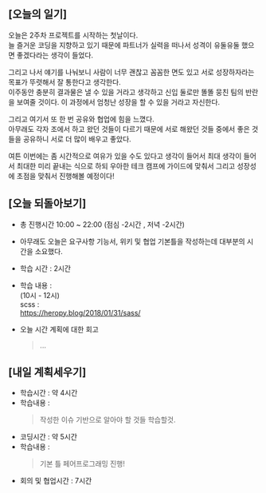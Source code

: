 ## [오늘의 일기]
오늘은 2주차  프로젝트를 시작하는 첫날이다.  
늘 즐거운 코딩을 지향하고 있기 때문에 파트너가 실력을 떠나서 성격이 유둘유둘 했으면 좋겠다라는 생각이 들었다.

그리고 나서 얘기를 나눠보니 사람이 너무 괜찮고 꼼꼼한 면도 있고 서로 성장하자라는 목표가 뚜렷해서  잘 통한다고 생각한다.  
이주동안 충분히 결과물은 낼 수 있을 거라고 생각하고 신입 둘로만 똘똘 뭉친 팀의 반란을 보여줄 것이다. 이 과정에서 엄청난 성장을 할 수 있을 거라고 자신한다.

그리고 여기서 또 한 번 공유와 협업에 힘을 느꼈다.  
아무래도 각자 조에서 하고 왔던 것들이 다르기 때문에 서로 해왔던 것들 중에서 좋은 것들을 공유하니 서로 더 많이 배우고 좋았다.

여튼 이번에는 좀 시간적으로 여유가 있을 수도 있다고 생각이 들어서 최대 생각이 들어서 최대한 미리 끝내는 식으로 하되 우아한 테크 캠프에 가이드에 맞춰서 그리고 성장성에 초점을 맞춰서 진행해볼 예정이다!

## [오늘 되돌아보기]
 - 총 진행시간 10:00 ~ 22:00 (점심 -2시간 , 저녁 -2시간)
 - 아무래도 오늘은 요구사항 기능서, 위키 및 협업 기본틀을 작성하는데 대부분의 시간을 소요했다.
 - 학습 시간 : 2시간
 - 학습 내용 :   
  (10시 - 12시)  
   scss :  
   https://heropy.blog/2018/01/31/sass/

 - 오늘 시간 계획에 대한 회고
   > ...

 ## [내일 계획세우기]
 - 학습시간 : 약 4시간
 - 학습내용 : 
   > 작성한 이슈 기반으로 알아야 할 것들 학습할것.  
 -  코딩시간 : 약 5시간
 - 학습내용 : 
   > 기본 틀 페어프로그래밍 진행!
 - 회의 및 협업시간 : 7시간





